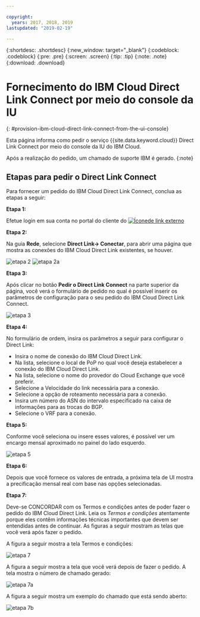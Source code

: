 ```yaml
---

copyright:
  years: 2017, 2018, 2019
lastupdated: "2019-02-19"

---
```


{:shortdesc: .shortdesc}
{:new_window: target="_blank"}
{:codeblock: .codeblock}
{:pre: .pre}
{:screen: .screen}
{:tip: .tip}
{:note: .note}
{:download: .download}


# Fornecimento do IBM Cloud Direct Link Connect por meio do console da IU
{: #provision-ibm-cloud-direct-link-connect-from-the-ui-console}

Esta página informa como pedir o serviço {{site.data.keyword.cloud}} Direct Link Connect por meio do console da
IU do IBM Cloud. 

Após a realização do pedido, um chamado de suporte IBM é gerado.
{:note}

## Etapas para pedir o Direct Link Connect

Para fornecer um pedido do IBM Cloud Direct Link Connect, conclua as etapas a seguir:

**Etapa 1:**

Efetue login em sua conta no portal do cliente do
[![Íconede link externo](../../icons/launch-glyph.svg "Ícone de link externo")](https://control.softlayer.com/)

  
**Etapa 2:**

Na guia **Rede**, selecione **Direct Link-> Conectar**, para abrir uma página que
mostra as conexões do IBM Cloud Direct Link existentes, se houver.

![etapa 2](images/Step2-Connect-Offering-Tab.png)
![etapa 2a](images/Step2-Connect-List-Page.png)

**Etapa 3:**

Após clicar no botão **Pedir o Direct Link Connect** na parte superior da página, você verá o
formulário de pedido no qual é possível inserir os parâmetros de configuração para o seu pedido do IBM Cloud Direct Link Connect.

![etapa 3](images/Step3-Connect-Order-Page.png)

**Etapa 4:**

No formulário de ordem, insira os parâmetros a seguir para configurar o Direct Link:

  - Insira o nome de conexão do IBM Cloud Direct Link.
  - Na lista, selecione o local de PoP no qual você deseja estabelecer a conexão do IBM Cloud Direct Link.
  - Na lista, selecione o nome do provedor do Cloud Exchange que você preferir.
  - Selecione a Velocidade do link necessária para a conexão.
  - Selecione a opção de roteamento necessária para a conexão.
  - Insira um número do ASN do intervalo especificado na caixa de informações para as trocas do BGP.
  - Selecione o VRF para a conexão.

**Etapa 5:**

Conforme você seleciona ou insere esses valores, é possível ver um encargo mensal aproximado no painel do lado esquerdo.

![etapa 5](images/Step5-Connect-Link-Speeds.png)

**Etapa 6:**

Depois que você fornece os valores de entrada, a próxima tela de UI mostra a precificação mensal real com base nas opções selecionadas.

**Etapa 7:**

Deve-se CONCORDAR com os Termos e condições antes de poder fazer o pedido do IBM Cloud Direct Link. Leia os _Termos e
condições_ atentamente porque eles contêm informações técnicas importantes que devem ser entendidas antes de continuar. As
figuras a seguir mostram as telas que você verá após fazer o pedido.

A figura a seguir mostra a tela Termos e condições:

![etapa 7](images/Step7-Connect-Summary-Page.png)

A figura a seguir mostra a tela que você verá depois de fazer o pedido. A tela mostra o número de chamado gerado:

![etapa 7a](images/Step7-Connect-Ticket-Generated.png)

A figura a seguir mostra um exemplo do chamado que está sendo aberto:

![etapa 7b](images/Step7-Connect-Ticket-Details.png)
